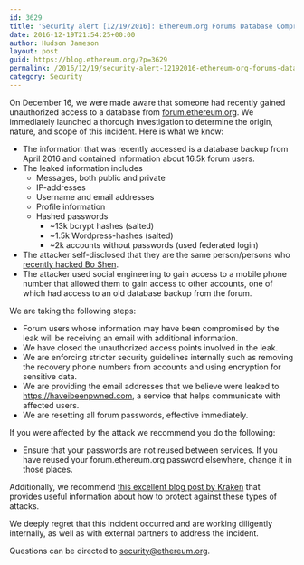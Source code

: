 ```yaml
---
id: 3629
title: 'Security alert [12/19/2016]: Ethereum.org Forums Database Compromised'
date: 2016-12-19T21:54:25+00:00
author: Hudson Jameson
layout: post
guid: https://blog.ethereum.org/?p=3629
permalink: /2016/12/19/security-alert-12192016-ethereum-org-forums-database-compromised/
category: Security
---
```

On December 16, we were made aware that someone had recently gained unauthorized access to a database from [forum.ethereum.org](http://forum.ethereum.org/). We immediately launched a thorough investigation to determine the origin, nature, and scope of this incident. Here is what we know:
<ul>
 	<li>The information that was recently accessed is a database backup from April 2016 and contained information about 16.5k forum users.</li>
 	<li>The leaked information includes
<ul>
 	<li>Messages, both public and private</li>
 	<li>IP-addresses</li>
 	<li>Username and email addresses</li>
 	<li>Profile information</li>
 	<li>Hashed passwords
<ul>
 	<li>~13k bcrypt hashes (salted)</li>
 	<li>~1.5k Wordpress-hashes (salted)</li>
 	<li>~2k accounts without passwords (used federated login)</li>
</ul>
</li>
</ul>
</li>
 	<li>The attacker self-disclosed that they are the same person/persons who <a href="http://www.coindesk.com/hackers-stole-300k-blockchain-investor/">recently hacked Bo Shen</a>.</li>
 	<li><span style="font-weight: 400;">The attacker used social engineering to gain access to a mobile phone number that allowed them to gain access to other accounts, one of which had access to an old database backup from the forum.</span></li>
</ul>
We are taking the following steps:
<ul>
 	<li>Forum users whose information may have been compromised by the leak will be receiving an email with additional information.</li>
 	<li>We have closed the unauthorized access points involved in the leak.</li>
 	<li>We are enforcing stricter security guidelines internally such as removing the recovery phone numbers from accounts and using encryption for sensitive data.</li>
 	<li>We are providing the email addresses that we believe were leaked to <a href="https://haveibeenpwned.com">https://haveibeenpwned.com</a>, a service that helps communicate with affected users.</li>
 	<li>We are resetting all forum passwords, effective immediately.</li>
</ul>
If you were affected by the attack we recommend you do the following:
<ul>
 	<li>Ensure that your passwords are not reused between services. If you have reused your forum.ethereum.org password elsewhere, change it in those places.</li>
</ul>
Additionally, we recommend <a href="http://blog.kraken.com/post/153209105847/security-advisory-mobile-phones">this excellent blog post by Kraken</a> that provides useful information about how to protect against these types of attacks.

We deeply regret that this incident occurred and are working diligently internally, as well as with external partners to address the incident.

Questions can be directed to security@ethereum.org.